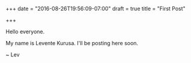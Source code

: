 +++
date = "2016-08-26T19:56:09-07:00"
draft = true
title = "First Post"

+++

Hello everyone.

My name is Levente Kurusa. I'll be posting here soon.

~ Lev

